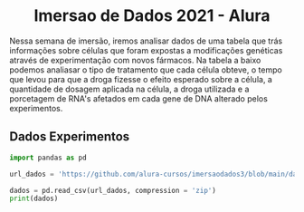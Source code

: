 <h1 align="center">Imersao de Dados 2021 - Alura</h1>

Nessa semana de imersão, iremos analisar dados de uma tabela que trás informações sobre células que foram expostas a modificações genéticas através de experimentação com novos fármacos. Na tabela a baixo podemos analiasar o tipo de tratamento que cada célula obteve, o tempo que levou para que a droga fizesse o efeito esperado sobre a célula, a quantidade de dosagem aplicada na célula, a droga utilizada e a porcetagem de RNA's afetados em cada gene de DNA alterado pelos experimentos.

## Dados Experimentos

~~~python
import pandas as pd

url_dados = 'https://github.com/alura-cursos/imersaodados3/blob/main/dados/dados_experimentos.zip?raw=true'

dados = pd.read_csv(url_dados, compression = 'zip')
print(dados)
